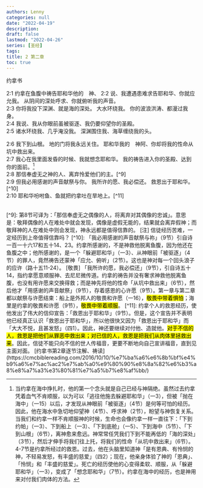 ```yaml
---
authors: Lenny
categories: null
date: "2022-04-19"
description: 
draft: false
lastmod: "2022-04-26"
series: [圣经]
tags: 
title: 2 第二章
toc: true
---
```

约拿书
<!--more-->

2:1 约拿在鱼腹中祷告耶和华他的　神、
2:2 说、我遭遇患难求告耶和华、你就应允我。  从阴间的深处呼求、你就俯听我的声音。  
2:3 你将我投下深渊、就是海的深处。  大水环绕我。  你的波浪洪涛、都漫过我身。  
2:4 我说、我从你眼前虽被驱逐、我仍要仰望你的圣殿。  
2:5 诸水环绕我、几乎淹没我。  深渊围住我、海草缠绕我的头。  

2:6 我下到山根。  地的门将我永远关住。  耶和华我的　神阿、你却将我的性命从坑中救出来。  
2:7 我心在我里面发昏的时候、我就想念耶和华。  我的祷告进入你的圣殿、达到你的面前。[^8]  
2:8 那信奉虚无之神的人、离弃怜爱他们的主。[^9]  
2:9 但我必用感谢的声音献祭与你。  我所许的愿、我必偿还。  救恩出于耶和华。[^10]  
2:10 耶和华吩咐鱼、鱼就把约拿吐在旱地上。[^11]  

[^8]: 当约拿在海中挣扎时，他的第一个念头就是自己已经与神隔绝。虽然过去约拿凭着血气不肯顺服，以为可以「逃往他施去躲避耶和华」（一3），但被「抛在海中」（一15）以后，才发现从神眼前「被驱逐」（4节）是何等可怕的经历。因此，他在海水中急切地仰望神（4节）、呼求神（2节），盼望与神恢复关系。  
当我们和约拿一样不肯顺服神的时候，生命也会像约拿一样一直往下：「下到约帕」（一3）、下到船上（一3）、「下到底舱」（一5）、下到海中（5节）、「下到山根」（6节），离神愈来愈远。神常常任凭我们下到不能再低的「海的深处」（3节），然后才伸手将我们往上托，将我们的性命「从坑中救出来」（6节）。  
4-7节是约拿所经过的救恩。过去，他在头脑里知道神「是有恩典、有怜悯的神，不轻易发怒，有丰盛的慈爱」（四2）；现在，他亲身体验了神的「恩典」、「怜悯」和「丰盛的慈爱」。死亡的经历使他的心变得柔软、顺服，从「躲避耶和华」（一3），变成了「想念耶和华」（7节）。约拿在海中的经历，也是神用来对付我们肉体的方法。  
<br />  
[^9]: 第8节可译为：「那信奉虚无之偶像的人，将离弃对其偶像的忠诚」。意思是：敬拜偶像的人在难处中就会发现，偶像是虚假无能的，结果就会离弃假神；而敬拜神的人在难处中则会发现，神永远都是值得信靠的。  
[注] 信徒经历苦难，一定经历到上帝值得信靠吗？  
[^10]: 「我必用感谢的声音献祭与祢」（9节）引自诗一百一十六17和五十14、23。约拿所感谢的，不是神救他脱离鱼腹，因为他还在鱼腹之中；他所感谢的，是一个「躲避耶和华」（一3）、从神眼前「被驱逐」（4节）的罪人，竟然祷告还蒙神「应允、俯听」（2节）。这也是神对每一个回头浪子的应许（路十五11-24）。  
[敬畏] 「我所许的愿，我必偿还」（9节），引自诗五十14，指约拿愿意顺服神、去尼尼微传道。约拿的祷告并没有奢求神救他脱离鱼腹，也没有用许愿来交换得救；而是神先将他的性命「从坑中救出来」（6节），然后他才「用感谢的声音献祭」（9节），存着感恩的心许愿（9节）。第一章与第二章都以献祭与许愿结束：船上是外邦人的敬畏和许愿（一16），<mark>敬畏中带着惧怕</mark>；海里是约拿的敬畏和许愿（9节），<mark>敬畏中带着顺服</mark>。  
[^11]: 约拿个人的救恩经历，使他发出了伟大的信仰宣告：「救恩出于耶和华」（9节）。但是，这个宣告并不表明他已经真正认识「救恩出于耶和华」，所以他很快又因为「救恩出于耶和华」而「大大不悦，且甚发怒」（四1）。因此，神还要继续对付他、造就他。<mark>对于不信的人，救恩是把他们从罪恶中救出来；对已信的人，救恩是把我们从肉体里拯救出来</mark>。因此，信徒不能只向不信的世人传福音，更要不断地向自己宣讲福音，直到见主面对面。  
[约拿书第2章逐节注解、祷读](https://cmcbiblereading.com/2016/10/10/%e7%ba%a6%e6%8b%bf%e4%b9%a6%e7%ac%ac2%e7%ab%a0%e9%80%90%e8%8a%82%e6%b3%a8%e8%a7%a3%e3%80%81%e7%a5%b7%e8%af%bb/)
